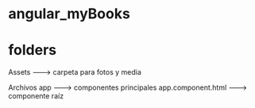 # angular_myBooks

# folders 

Assets ---> carpeta para fotos y media

Archivos app ---> componentes principales
app.component.html ---> componente raíz
